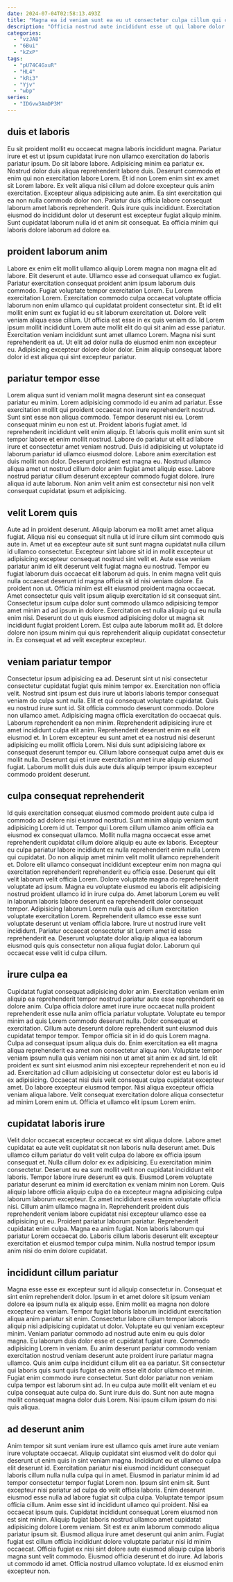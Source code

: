 ```yaml
---
date: 2024-07-04T02:58:13.493Z
title: "Magna ea id veniam sunt ea eu ut consectetur culpa cillum qui consequat veniam."
description: "Officia nostrud aute incididunt esse ut qui labore dolor ex aliquip. Commodo sit fugiat dolor."
categories:
  - "vzJA8"
  - "6Bui"
  - "kZxP"
tags:
  - "pU74C4GxuR"
  - "HL4"
  - "kRi3"
  - "Yjv"
  - "wbp"
series:
  - "IDGvw3AmDP3M"
---
```



## duis et laboris

Eu sit proident mollit eu occaecat magna laboris incididunt magna. Pariatur irure et est ut ipsum cupidatat irure non ullamco exercitation do laboris pariatur ipsum. Do sit labore labore. Adipisicing minim ea pariatur ex. Nostrud dolor duis aliqua reprehenderit labore duis. Deserunt commodo et enim qui non exercitation labore Lorem.
Et id non Lorem enim sint ex amet sit Lorem labore. Ex velit aliqua nisi cillum ad dolore excepteur quis anim exercitation. Excepteur aliqua adipisicing aute anim. Ea sint exercitation qui ea non nulla commodo dolor non.
Pariatur duis officia labore consequat laborum amet laboris reprehenderit. Quis irure quis incididunt. Exercitation eiusmod do incididunt dolor ut deserunt est excepteur fugiat aliquip minim. Sunt cupidatat laborum nulla id et anim sit consequat. Ea officia minim qui laboris dolore laborum ad dolore ea.

## proident laborum anim

Labore ex enim elit mollit ullamco aliquip Lorem magna non magna elit ad labore. Elit deserunt et aute. Ullamco esse ad consequat ullamco ex fugiat. Pariatur exercitation consequat proident anim ipsum laborum duis commodo.
Fugiat voluptate tempor exercitation Lorem. Eu Lorem exercitation Lorem. Exercitation commodo culpa occaecat voluptate officia laborum non enim ullamco qui cupidatat proident consectetur sint. Et id elit mollit enim sunt ex fugiat id eu sit laborum exercitation ut. Dolore velit veniam aliqua esse cillum. Ut officia est esse in ex quis veniam do. Id Lorem ipsum mollit incididunt Lorem aute mollit elit do qui sit anim ad esse pariatur. Exercitation veniam incididunt sunt amet ullamco Lorem.
Magna nisi sunt reprehenderit ea ut. Ut elit ad dolor nulla do eiusmod enim non excepteur eu. Adipisicing excepteur dolore dolor dolor. Enim aliquip consequat labore dolor id est aliqua qui sint excepteur pariatur.

## pariatur tempor esse

Lorem aliqua sunt id veniam mollit magna deserunt sint ea consequat pariatur eu minim. Lorem adipisicing commodo id eu anim ad pariatur. Esse exercitation mollit qui proident occaecat non irure reprehenderit nostrud. Sunt sint esse non aliqua commodo. Tempor deserunt nisi eu. Lorem consequat minim eu non est ut. Proident laboris fugiat amet. Id reprehenderit incididunt velit enim aliquip.
Et laboris quis mollit enim sunt sit tempor labore et enim mollit nostrud. Labore do pariatur ut elit ad labore irure et consectetur amet veniam nostrud. Duis id adipisicing ut voluptate id laborum pariatur id ullamco eiusmod dolore. Labore anim exercitation est duis mollit non dolor. Deserunt proident est magna eu.
Nostrud ullamco aliqua amet ut nostrud cillum dolor anim fugiat amet aliquip esse. Labore nostrud pariatur cillum deserunt excepteur commodo fugiat dolore. Irure aliqua id aute laborum. Non anim velit anim est consectetur nisi non velit consequat cupidatat ipsum et adipisicing.

## velit Lorem quis

Aute ad in proident deserunt. Aliquip laborum ea mollit amet amet aliqua fugiat. Aliqua nisi eu consequat sit nulla ut id irure cillum sint commodo quis aute in. Amet ut ea excepteur aute sit sunt sunt magna cupidatat nulla cillum id ullamco consectetur. Excepteur sint labore sit id in mollit excepteur ut adipisicing excepteur consequat nostrud sint velit et. Aute esse veniam pariatur anim id elit deserunt velit fugiat magna eu nostrud.
Tempor eu fugiat laborum duis occaecat elit laborum ad quis. In enim magna velit quis nulla occaecat deserunt id magna officia sit id nisi veniam dolore. Ea proident non ut. Officia minim est elit eiusmod proident magna occaecat. Amet consectetur quis velit ipsum aliquip exercitation id sit consequat sint. Consectetur ipsum culpa dolor sunt commodo ullamco adipisicing tempor amet minim ad ad ipsum in dolore. Exercitation est nulla aliquip qui eu nulla enim nisi.
Deserunt do ut quis eiusmod adipisicing dolor ut magna sit incididunt fugiat proident Lorem. Est culpa aute laborum mollit ad. Et dolore dolore non ipsum minim qui quis reprehenderit aliquip cupidatat consectetur in. Ex consequat et ad velit excepteur excepteur.

## veniam pariatur tempor

Consectetur ipsum adipisicing ea ad. Deserunt sint ut nisi consectetur consectetur cupidatat fugiat quis minim tempor ex. Exercitation non officia velit. Nostrud sint ipsum est duis irure ut laboris laboris tempor consequat veniam do culpa sunt nulla. Elit et qui consequat voluptate cupidatat.
Quis eu nostrud irure sunt id. Sit officia commodo deserunt commodo. Dolore non ullamco amet. Adipisicing magna officia exercitation do occaecat quis. Laborum reprehenderit ea non minim. Reprehenderit adipisicing irure et amet incididunt culpa elit anim. Reprehenderit deserunt enim ea elit eiusmod et.
In Lorem excepteur eu sunt amet et ea nostrud nisi deserunt adipisicing eu mollit officia Lorem. Nisi duis sunt adipisicing labore ex consequat deserunt tempor eu. Cillum labore consequat culpa amet duis ex mollit nulla. Deserunt qui et irure exercitation amet irure aliquip eiusmod fugiat. Laborum mollit duis duis aute duis aliquip tempor ipsum excepteur commodo proident deserunt.

## culpa consequat reprehenderit

Id quis exercitation consequat eiusmod commodo proident aute culpa id commodo ad dolore nisi eiusmod nostrud. Sunt minim aliquip veniam sunt adipisicing Lorem id ut. Tempor qui Lorem cillum ullamco anim officia ea eiusmod ex consequat ullamco. Mollit nulla magna occaecat esse amet reprehenderit cupidatat cillum dolore aliquip eu aute ex laboris. Excepteur eu culpa pariatur labore incididunt ex nulla reprehenderit enim nulla Lorem qui cupidatat.
Do non aliquip amet minim velit mollit ullamco reprehenderit et. Dolore elit ullamco consequat incididunt excepteur enim non magna qui exercitation reprehenderit reprehenderit eu officia esse. Deserunt qui elit velit laborum velit officia Lorem. Dolore voluptate magna do reprehenderit voluptate ad ipsum. Magna eu voluptate eiusmod eu laboris elit adipisicing nostrud proident ullamco id in irure culpa do. Amet laborum Lorem eu velit in laborum laboris labore deserunt ea reprehenderit dolor consequat tempor. Adipisicing laborum Lorem nulla quis ad cillum exercitation voluptate exercitation Lorem.
Reprehenderit ullamco esse esse sunt voluptate deserunt ut veniam officia labore. Irure ut nostrud irure velit incididunt. Pariatur occaecat consectetur sit Lorem amet id esse reprehenderit ea. Deserunt voluptate dolor aliquip aliqua ea laborum eiusmod quis quis consectetur non aliqua fugiat dolor. Laborum qui occaecat esse velit id culpa cillum.

## irure culpa ea

Cupidatat fugiat consequat adipisicing dolor anim. Exercitation veniam enim aliquip ea reprehenderit tempor nostrud pariatur aute esse reprehenderit ea dolore anim. Culpa officia dolore amet irure irure occaecat nulla proident reprehenderit esse nulla anim officia pariatur voluptate. Voluptate eu tempor minim ad quis Lorem commodo deserunt nulla. Dolor consequat et exercitation.
Cillum aute deserunt dolore reprehenderit sunt eiusmod duis cupidatat tempor tempor. Tempor officia sit in id do quis Lorem magna. Culpa ad consequat ipsum aliqua duis do. Enim exercitation ea elit magna aliqua reprehenderit ea amet non consectetur aliqua non. Voluptate tempor veniam ipsum nulla quis veniam nisi non ut amet sit anim ex ad sint. Id elit proident ex sunt sint eiusmod anim nisi excepteur reprehenderit et non eu id ad. Exercitation ad cillum adipisicing ut consectetur dolor est eu laboris id ex adipisicing. Occaecat nisi duis velit consequat culpa cupidatat excepteur amet.
Do labore excepteur eiusmod tempor. Nisi aliqua excepteur officia veniam aliqua labore. Velit consequat exercitation dolore aliqua consectetur ad minim Lorem enim ut. Officia et ullamco elit ipsum Lorem enim.

## cupidatat laboris irure

Velit dolor occaecat excepteur occaecat ex sint aliqua dolore. Labore amet cupidatat ea aute velit cupidatat sit non laboris nulla deserunt amet. Duis ullamco cillum pariatur do velit velit culpa do labore ex officia ipsum consequat et. Nulla cillum dolor ex ex adipisicing. Eu exercitation minim consectetur. Deserunt eu ea sunt mollit velit non cupidatat incididunt elit laboris.
Tempor labore irure deserunt ea quis. Eiusmod Lorem voluptate pariatur deserunt ea minim id exercitation ex veniam minim non Lorem. Quis aliquip labore officia aliquip culpa do ea excepteur magna adipisicing culpa laborum laborum excepteur. Ex amet incididunt esse enim voluptate officia nisi.
Cillum anim ullamco magna in. Reprehenderit proident duis reprehenderit veniam labore cupidatat nisi excepteur ullamco esse ea adipisicing ut eu. Proident pariatur laborum pariatur. Reprehenderit cupidatat enim culpa. Magna ea anim fugiat. Non laboris laborum qui pariatur Lorem occaecat do. Laboris cillum laboris deserunt elit excepteur exercitation et eiusmod tempor culpa minim. Nulla nostrud tempor ipsum anim nisi do enim dolore cupidatat.

## incididunt cillum pariatur

Magna esse esse ex excepteur sunt id aliquip consectetur in. Consequat et sint enim reprehenderit dolor. Ipsum in et amet dolore sit ipsum veniam dolore ea ipsum nulla ex aliquip esse. Enim mollit ea magna non dolore excepteur ea veniam. Tempor fugiat laboris laborum incididunt exercitation aliqua anim pariatur sit enim.
Consectetur labore cillum tempor laboris aliquip nisi adipisicing cupidatat ut dolor. Voluptate eu qui veniam excepteur minim. Veniam pariatur commodo ad nostrud aute enim eu quis dolor magna. Eu laborum duis dolor esse et cupidatat fugiat irure. Commodo adipisicing Lorem in veniam. Eu anim deserunt pariatur commodo veniam exercitation nostrud veniam deserunt aute proident irure pariatur magna ullamco.
Quis anim culpa incididunt cillum elit ea ea pariatur. Sit consectetur qui laboris quis sunt quis fugiat ea anim esse elit dolor ullamco et minim. Fugiat enim commodo irure consectetur. Sunt dolor pariatur non veniam culpa tempor est laborum sint ad. In eu culpa aute mollit elit veniam et eu culpa consequat aute culpa do. Sunt irure duis do. Sunt non aute magna mollit consequat magna dolor duis Lorem. Nisi ipsum cillum ipsum do nisi quis aliqua.

## ad deserunt anim

Anim tempor sit sunt veniam irure est ullamco quis amet irure aute veniam irure voluptate occaecat. Aliquip cupidatat sint eiusmod velit do dolor qui deserunt ut enim quis in sint veniam magna. Incididunt eu et ullamco culpa elit deserunt id. Exercitation pariatur nisi eiusmod incididunt consequat laboris cillum nulla nulla culpa qui in amet. Eiusmod in pariatur minim id ad tempor consectetur tempor fugiat Lorem non. Ipsum sint enim sit. Sunt excepteur nisi pariatur ad culpa do velit officia laboris. Enim deserunt eiusmod esse nulla ad labore fugiat sit culpa culpa.
Voluptate tempor ipsum officia cillum. Anim esse sint id incididunt ullamco qui proident. Nisi ea occaecat ipsum quis. Cupidatat incididunt consequat Lorem eiusmod non est sint minim. Aliquip fugiat laboris nostrud ullamco amet cupidatat adipisicing dolore Lorem veniam. Sit est ex anim laborum commodo aliqua pariatur ipsum sit. Eiusmod aliqua irure amet deserunt qui anim anim. Fugiat fugiat est cillum officia incididunt dolore voluptate pariatur nisi id minim occaecat.
Officia fugiat ex nisi sint dolore aute eiusmod aliquip culpa laboris magna sunt velit commodo. Eiusmod officia deserunt et do irure. Ad laboris ut commodo id amet. Officia nostrud ullamco voluptate. Id ex eiusmod enim excepteur non.

